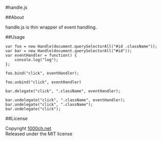 #handle.js

##About

handle.js is thin wrapper of event handling.

##Usage

    var foo = new Handle(document.querySelectorAll("#id .className"));
    var bar = new Handle(document.querySelectorAll("#id"));
    var eventHandler = function() {
    	console.log("log");
    };

    foo.bind("click", eventHandler);
    
    foo.unbind("click", eventHandler)
    
    bar.delegate("click", ".className", eventHandler);
    
    bar.undelegate("click", ".className", eventHandler);
    bar.undelegate("click", ".className");
    bar.undelegate("click");

##License

Copyright [1000ch.net](http://1000ch.net/)  
Released under the MIT license  